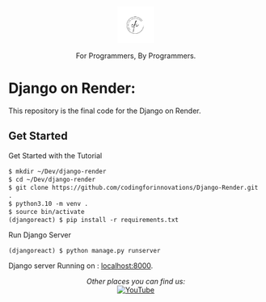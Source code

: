 
<p align="center">
  <p align="center">
    <a href="https://www.youtube.com/channel/UC7m0x5NHiHz4VemPFVaS98A" target="_blank">
      <img src="https://raw.githubusercontent.com/codingforinnovations/django-render/main/.github/.static/Logo-Light.png" height="72" />    
    </a>
  </p>
  <p align="center">
    For Programmers, By Programmers.
  </p>
</p>

# Django on Render:

This repository is the final code for the Django on Render.


## Get Started

Get Started with the Tutorial
```
$ mkdir ~/Dev/django-render
$ cd ~/Dev/django-render
$ git clone https://github.com/codingforinnovations/Django-Render.git .
$ python3.10 -m venv .
$ source bin/activate
(djangoreact) $ pip install -r requirements.txt
```

Run Django Server
```
(djangoreact) $ python manage.py runserver
```

Django server Running on : [localhost:8000](http://localhost:8000).



<div align="center">
<i>Other places you can find us:</i><br>
<a href="https://www.youtube.com/channel/UC7m0x5NHiHz4VemPFVaS98A" target="_blank"><img src="https://img.shields.io/badge/YouTube-%23E4405F.svg?&style=flat-square&logo=youtube&logoColor=white" alt="YouTube"></a>
</div>
